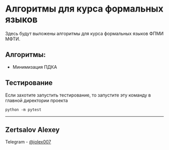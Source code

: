 # Алгоритмы для курса формальных языков

Здесь будут выложены алгоритмы для курса формальных языков ФПМИ МФТИ.


## Алгоритмы:
- Минимизация ПДКА


## Тестирование
Если захотите запустить тестирование, то запустите эту команду в главной директории проекта
```
python -m pytest
```

-----

## Zertsalov Alexey
Telegram - [@jolex007](https://t.me/jolex007)
